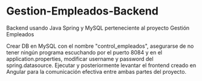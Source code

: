 # Gestion-Empleados-Backend
Backend usando Java Spring y MySQL perteneciente al proyecto Gestión Empleados

Crear DB en MySQL con el nombre "control_empleados", asegurarse de no tener ningún programa escuchando por el puerto 8084 y en el application.properties, modificar username y password del spring.datasource.
Ejecutar y posteriormente levantar el frontend creado en Angular para la comunicación efectiva entre ambas partes del proyecto.

